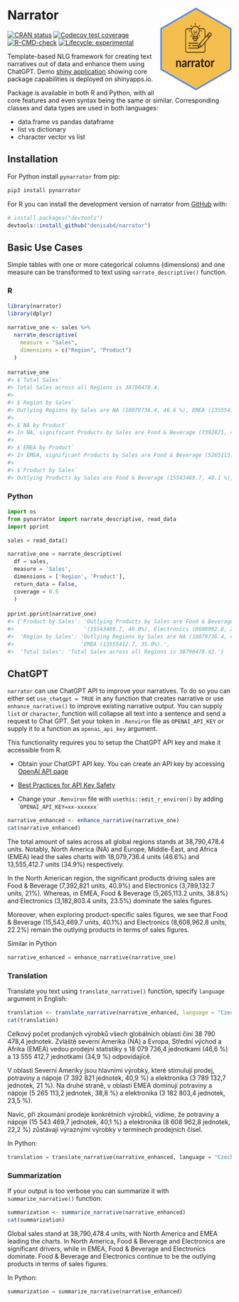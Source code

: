 
<!-- README.md is generated from README.Rmd. Please edit that file -->

# Narrator <img src="man/figures/hex.png" align="right" width="160"/>

<!-- badges: start -->

[![CRAN
status](https://www.r-pkg.org/badges/version/narrator)](https://CRAN.R-project.org/package=narrator)
[![Codecov test
coverage](https://codecov.io/gh/denisabd/narrator/branch/main/graph/badge.svg)](https://app.codecov.io/gh/denisabd/narrator?branch=main)
[![R-CMD-check](https://github.com/denisabd/narrator/actions/workflows/R-CMD-check.yaml/badge.svg)](https://github.com/denisabd/narrator/actions/workflows/R-CMD-check.yaml)
[![Lifecycle:
experimental](https://img.shields.io/badge/lifecycle-experimental-orange.svg)](https://lifecycle.r-lib.org/articles/stages.html#experimental)

<!-- badges: end -->

Template-based NLG framework for creating text narratives out of data
and enhance them using ChatGPT. Demo [shiny
application](https://deny.shinyapps.io/narrator_app/) showing core
package capabilities is deployed on shinyapps.io.

Package is available in both R and Python, with all core features and
even syntax being the same or similar. Corresponding classes and data
types are used in both languages:

- data.frame vs pandas dataframe
- list vs dictionary
- character vector vs list

## Installation

For Python install `pynarrator` from pip:

``` bash
pip3 install pynarrator
```

For R you can install the development version of narrator from
[GitHub](https://github.com/) with:

``` r
# install.packages("devtools")
devtools::install_github("denisabd/narrator")
```

## Basic Use Cases

Simple tables with one or more categorical columns (dimensions) and one
measure can be transformed to text using `narrate_descriptive()`
function.

### R

``` r
library(narrator)
library(dplyr)
```

``` r
narrative_one <- sales %>%
  narrate_descriptive(
    measure = "Sales",
    dimensions = c("Region", "Product")
  )

narrative_one
#> $`Total Sales`
#> Total Sales across all Regions is 38790478.4.
#> 
#> $`Region by Sales`
#> Outlying Regions by Sales are NA (18079736.4, 46.6 %), EMEA (13555412.7, 34.9 %).
#> 
#> $`NA by Product`
#> In NA, significant Products by Sales are Food & Beverage (7392821, 40.9 %), Electronics (3789132.7, 21 %).
#> 
#> $`EMEA by Product`
#> In EMEA, significant Products by Sales are Food & Beverage (5265113.2, 38.8 %), Electronics (3182803.4, 23.5 %).
#> 
#> $`Product by Sales`
#> Outlying Products by Sales are Food & Beverage (15543469.7, 40.1 %), Electronics (8608962.8, 22.2 %).
```

### Python

``` python
import os
from pynarrator import narrate_descriptive, read_data
import pprint
```

``` python
sales = read_data()
```

``` python
narrative_one = narrate_descriptive(
  df = sales, 
  measure = 'Sales', 
  dimensions = ['Region', 'Product'], 
  return_data = False, 
  coverage = 0.5
  )
  
pprint.pprint(narrative_one)
#> {'Product by Sales': 'Outlying Products by Sales are Food & Beverage '
#>                      '(15543469.7, 40.0%), Electronics (8608962.8, 22.0%).',
#>  'Region by Sales': 'Outlying Regions by Sales are NA (18079736.4, 47.0%), '
#>                     'EMEA (13555412.7, 35.0%).',
#>  'Total Sales': 'Total Sales across all Regions is 38790478.42.'}
```

<!-- You can analyze changes over time using `narrate_trend()` function: -->
<!-- ```{r} -->
<!-- narrative_two <- sales %>% -->
<!--   narrate_trend( -->
<!--     measure = "Sales", -->
<!--     date = "Date", -->
<!--     dimensions = c("Region", "Product") -->
<!--   ) -->
<!-- narrative_two -->
<!-- ``` -->

## ChatGPT

`narrator` can use ChatGPT API to improve your narratives. To do so you
can either set `use_chatgpt = TRUE` in any function that creates
narrative or use `enhance_narrative()` to improve existing narrative
output. You can supply `list` or `character`, function will collapse all
text into a sentence and send a request to Chat GPT. Set your token in
`.Renviron` file as `OPENAI_API_KEY` or supply it to a function as
`openai_api_key` argument.

This functionality requires you to setup the ChatGPT API key and make it
accessible from R.

- Obtain your ChatGPT API key. You can create an API key by accessing
  [OpenAI API page](https://platform.openai.com/account/api-keys)

- [Best Practices for API Key
  Safety](https://help.openai.com/en/articles/5112595-best-practices-for-api-key-safety)

- Change your `.Renviron` file with `usethis::edit_r_environ()` by
  adding \``` OPENAI_API_KEY=xx-xxxxxx` ``

``` r
narrative_enhanced <- enhance_narrative(narrative_one)
cat(narrative_enhanced)
```

The total amount of sales across all global regions stands at
38,790,478.4 units. Notably, North America (NA) and Europe, Middle-East,
and Africa (EMEA) lead the sales charts with 18,079,736.4 units (46.6%)
and 13,555,412.7 units (34.9%) respectively.

In the North American region, the significant products driving sales are
Food & Beverage (7,392,821 units, 40.9%) and Electronics (3,789,132.7
units, 21%). Whereas, in EMEA, Food & Beverage (5,265,113.2 units,
38.8%) and Electronics (3,182,803.4 units, 23.5%) dominate the sales
figures.

Moreover, when exploring product-specific sales figures, we see that
Food & Beverage (15,543,469.7 units, 40.1%) and Electronics (8,608,962.8
units, 22.2%) remain the outlying products in terms of sales figures.

Similar in Python

``` python
narrative_enhanced = enhance_narrative(narrative_one)
```

### Translation

Translate you text using `translate_narrative()` function, specify
`language` argument in English:

``` r
translation <- translate_narrative(narrative_enhanced, language = "Czech")
cat(translation)
```

Celkový počet prodaných výrobků všech globálních oblastí činí 38 790
478,4 jednotek. Zvláště severní Amerika (NA) a Evropa, Střední východ a
Afrika (EMEA) vedou prodejní statistiky s 18 079 736,4 jednotkami (46,6
%) a 13 555 412,7 jednotkami (34,9 %) odpovídajícě.

V oblasti Severní Ameriky jsou hlavními výrobky, které stimulují prodej,
potraviny a nápoje (7 392 821 jednotek, 40,9 %) a elektronika (3 789
132,7 jednotek, 21 %). Na druhé straně, v oblasti EMEA dominují
potraviny a nápoje (5 265 113,2 jednotek, 38,8 %) a elektronika (3 182
803,4 jednotek, 23,5 %).

Navíc, při zkoumání prodeje konkrétních výrobků, vidíme, že potraviny a
nápoje (15 543 469,7 jednotek, 40,1 %) a elektronika (8 608 962,8
jednotek, 22,2 %) zůstávají výraznými výrobky v termínech prodejních
čísel.

In Python:

``` python
translation = translate_narrative(narrative_enhanced, language = "Czech")
```

### Summarization

If your output is too verbose you can summarize it with
`summarize_narrative()` function:

``` r
summarization <- summarize_narrative(narrative_enhanced)
cat(summarization)
```

Global sales stand at 38,790,478.4 units, with North America and EMEA
leading the charts. In North America, Food & Beverage and Electronics
are significant drivers, while in EMEA, Food & Beverage and Electronics
dominate. Food & Beverage and Electronics continue to be the outlying
products in terms of sales figures.

In Python:

``` python
summarization = summarize_narrative(narrative_enhanced)
```
